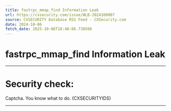 ```yaml
---
title: fastrpc_mmap_find Information Leak
url: https://cxsecurity.com/issue/WLB-2024100007
source: CXSECURITY Database RSS Feed - CXSecurity.com
date: 2024-10-06
fetch_date: 2025-10-06T18:48:06.730586
---
```


# fastrpc_mmap_find Information Leak

---

# Security check:

Captcha. You know what to do. (CXSECURITYIDS)

---